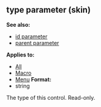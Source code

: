 ## type parameter (skin)
**See also:**
*   [id parameter](/ref/%7Bskin%7D/param/id.md) 
*   [parent parameter](/ref/%7Bskin%7D/param/parent.md) 
<!-- -->
**Applies to:**
*   [All](/ref/%7Bskin%7D/control.md) 
*   [Macro](/ref/%7Bskin%7D/control/macro.md) 
*   [Menu](/ref/%7Bskin%7D/control/menu.md) <!-- -->
**Format:**
*   string


The type of this control. Read-only.
